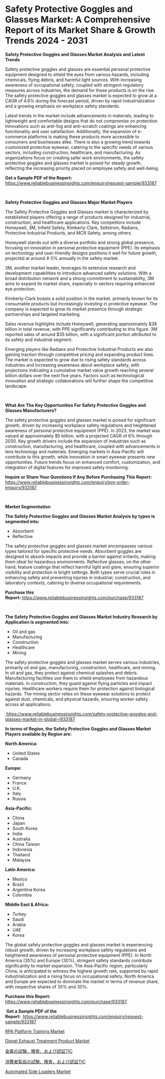 <p><h1>Safety Protective Goggles and Glasses Market: A Comprehensive Report of its Market Share & Growth Trends 2024 - 2031</h1></p><p><strong>Safety Protective Goggles and Glasses Market Analysis and Latest Trends</strong></p>
<p><p>Safety protective goggles and glasses are essential personal protective equipment designed to shield the eyes from various hazards, including chemicals, flying debris, and harmful light sources. With increasing awareness of occupational safety, coupled with stringent regulatory measures across industries, the demand for these products is on the rise. The safety protective goggles and glasses market is expected to grow at a CAGR of 4.6% during the forecast period, driven by rapid industrialization and a growing emphasis on workplace safety standards.</p><p>Latest trends in the market include advancements in materials, leading to lightweight and comfortable designs that do not compromise on protection. Innovations such as anti-fog and anti-scratch coatings are enhancing functionality and user satisfaction. Additionally, the expansion of e-commerce platforms is making these products more accessible to consumers and businesses alike. There is also a growing trend towards customized protective eyewear, catering to the specific needs of various sectors, including construction, healthcare, and manufacturing. As organizations focus on creating safer work environments, the safety protective goggles and glasses market is poised for steady growth, reflecting the increasing priority placed on employee safety and well-being.</p></p>
<p><strong>Get a Sample PDF of the Report:&nbsp;</strong> <a href="https://www.reliablebusinessinsights.com/enquiry/request-sample/933187">https://www.reliablebusinessinsights.com/enquiry/request-sample/933187</a></p>
<p>&nbsp;</p>
<p><strong>Safety Protective Goggles and Glasses Major Market Players</strong></p>
<p><p>The Safety Protective Goggles and Glasses market is characterized by established players offering a range of products designed for industrial, construction, and healthcare applications. Key competitors include Honeywell, 3M, Infield Safety, Kimberly-Clark, Sellstrom, Radians, Protective Industrial Products, and MCR Safety, among others.</p><p>Honeywell stands out with a diverse portfolio and strong global presence, focusing on innovation in personal protective equipment (PPE). Its emphasis on technology and user-friendly designs positions it well for future growth, projected at around 4-5% annually in the safety market.</p><p>3M, another market leader, leverages its extensive research and development capabilities to introduce advanced safety solutions. With a broad distribution network and a strong commitment to sustainability, 3M aims to expand its market share, especially in sectors requiring enhanced eye protection.</p><p>Kimberly-Clark boasts a solid position in the market, primarily known for its consumable products but increasingly investing in protective eyewear. The company is expected to grow its market presence through strategic partnerships and targeted marketing.</p><p>Sales revenue highlights include Honeywell, generating approximately $38 billion in total revenue, with PPE significantly contributing to this figure. 3M reported sales of around $35 billion, with a significant portion attributed to its safety and industrial segment.</p><p>Emerging players like Radians and Protective Industrial Products are also gaining traction through competitive pricing and expanding product lines. The market is expected to grow due to rising safety standards across industries and increasing awareness about workplace safety, with projections indicating a cumulative market value growth reaching several billion dollars over the next five years. Factors such as technological innovation and strategic collaborations will further shape the competitive landscape.</p></p>
<p>&nbsp;</p>
<p><strong>What Are The Key Opportunities For Safety Protective Goggles and Glasses Manufacturers?</strong></p>
<p><p>The safety protective goggles and glasses market is poised for significant growth, driven by increasing workplace safety regulations and heightened awareness of personal protective equipment (PPE). In 2023, the market was valued at approximately $5 billion, with a projected CAGR of 6% through 2030. Key growth drivers include the expansion of industries such as construction, manufacturing, and healthcare, coupled with advancements in lens technology and materials. Emerging markets in Asia-Pacific will contribute to this growth, while innovation in smart eyewear presents new opportunities. Future trends focus on enhanced comfort, customization, and integration of digital features for improved safety monitoring.</p></p>
<p><strong>Inquire or Share Your Questions If Any Before Purchasing This Report:</strong> <a href="https://www.reliablebusinessinsights.com/enquiry/pre-order-enquiry/933187">https://www.reliablebusinessinsights.com/enquiry/pre-order-enquiry/933187</a></p>
<p>&nbsp;</p>
<p><strong>Market Segmentation</strong></p>
<p><strong>The Safety Protective Goggles and Glasses Market Analysis by types is segmented into:</strong></p>
<p><ul><li>Absorbent</li><li>Reflective</li></ul></p>
<p><p>The safety protective goggles and glasses market encompasses various types tailored for specific protective needs. Absorbent goggles are designed to absorb impacts and provide a barrier against irritants, making them ideal for hazardous environments. Reflective glasses, on the other hand, feature coatings that reflect harmful light and glare, ensuring superior visibility and protection in bright settings. Both types serve crucial roles in enhancing safety and preventing injuries in industrial, construction, and laboratory contexts, catering to diverse occupational requirements.</p></p>
<p><strong>Purchase this Report:&nbsp;</strong><a href="https://www.reliablebusinessinsights.com/purchase/933187">https://www.reliablebusinessinsights.com/purchase/933187</a></p>
<p>&nbsp;</p>
<p><strong>The Safety Protective Goggles and Glasses Market Industry Research by Application is segmented into:</strong></p>
<p><ul><li>Oil and gas</li><li>Manufacturing</li><li>Construction</li><li>Healthcare</li><li>Mining</li></ul></p>
<p><p>The safety protective goggles and glasses market serves various industries, primarily oil and gas, manufacturing, construction, healthcare, and mining. In oil and gas, they protect against chemical splashes and debris. Manufacturing facilities use them to shield employees from hazardous materials. In construction, they guard against flying particles and impact injuries. Healthcare workers require them for protection against biological hazards. The mining sector relies on these eyewear solutions to protect against dust, chemicals, and physical hazards, ensuring worker safety across all applications.</p></p>
<p><a href="https://www.reliablebusinessinsights.com/safety-protective-goggles-and-glasses-market-in-global-r933187">&nbsp;https://www.reliablebusinessinsights.com/safety-protective-goggles-and-glasses-market-in-global-r933187</a></p>
<p><strong>In terms of Region, the Safety Protective Goggles and Glasses Market Players available by Region are:</strong></p>
<p>
    <p> <strong> North America: </strong>
        <ul>
            <li>United States</li>
            <li>Canada</li>
        </ul>
        </p> 
    <p> <strong> Europe: </strong>
        <ul>
            <li>Germany</li>
            <li>France</li>
            <li>U.K.</li>
            <li>Italy</li>
            <li>Russia</li>
        </ul>
        </p> 
    <p> <strong> Asia-Pacific: </strong>
        <ul>
            <li>China</li>
            <li>Japan</li>
            <li>South Korea</li>
            <li>India</li>
            <li>Australia</li>
            <li>China Taiwan</li>
            <li>Indonesia</li>
            <li>Thailand</li>
            <li>Malaysia</li>
        </ul>
        </p> 
    <p> <strong> Latin America: </strong>
        <ul>
            <li>Mexico</li>
            <li>Brazil</li>
            <li>Argentina Korea</li>
            <li>Colombia</li>
        </ul>
        </p> 
    <p> <strong> Middle East & Africa: </strong>
        <ul>
            <li>Turkey</li>
            <li>Saudi</li>
            <li>Arabia</li>
            <li>UAE</li>
            <li>Korea</li>
        </ul>
    </p>
    </p>
<p><p>The global safety protective goggles and glasses market is experiencing robust growth, driven by increasing workplace safety regulations and heightened awareness of personal protective equipment (PPE). In North America (35%) and Europe (30%), stringent safety standards contribute significantly to market expansion. The Asia-Pacific region, particularly China, is anticipated to witness the highest growth rate, supported by rapid industrialization and a rising focus on occupational safety. North America and Europe are expected to dominate the market in terms of revenue share, with respective shares of 35% and 30%.</p></p>
<p><strong>Purchase this Report: </strong><a href="https://www.reliablebusinessinsights.com/purchase/933187">https://www.reliablebusinessinsights.com/purchase/933187</a></p>
<p>&nbsp;<strong>Get a Sample PDF of the Report:&nbsp;&nbsp;</strong><a href="https://www.reliablebusinessinsights.com/enquiry/request-sample/933187">https://www.reliablebusinessinsights.com/enquiry/request-sample/933187</a></p>
<p><strong></strong></p>
<p><p><a href="https://github.com/lambertr3e8v/Market-Research-Report-List-1/blob/main/rpa-platform-training-market.md">RPA Platform Training Market</a></p><p><a href="https://issuu.com/reportprime-2/docs/diesel-exhaust-treatment-product-ma_d0e6ce302c260d">Diesel Exhaust Treatment Product Market</a></p><p><a href="https://medium.com/@dfs4ff/testing-inspection-and-certification-tic-for-metals-market-%E3%81%AF-%E3%82%B3%E3%82%B9%E3%83%88%E7%AE%A1%E7%90%86%E3%81%A8%E5%8A%B9%E7%8E%87%E5%90%91%E4%B8%8A%E3%82%92%E5%84%AA%E5%85%88%E3%81%97%E3%81%BE%E3%81%99-93ea1b3c7d68">金属の試験、検査、および認証TIC</a></p><p><a href="https://medium.com/@dfs4ff/testing-inspection-and-certification-tic-for-consumer-products-83cfa1ed8bf7">消費者製品の試験、検査、および認証TIC</a></p><p><a href="https://medium.com/@diengw5_68119/what-is-automated-side-loaders-market-f32c998473c9?postPublishedType=initial">Automated Side Loaders Market</a></p></p>